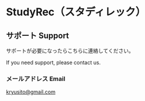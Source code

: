 # StudyRec（スタディレック）

## サポート Support

サポートが必要になったらこちらに連絡してください。

If you need support, please contact us.

### メールアドレス Email
kryusito@gmail.com
